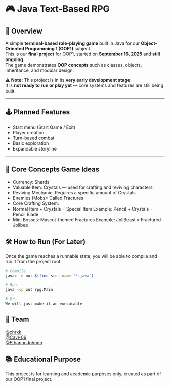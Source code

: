 # 🎮 Java Text-Based RPG

## 📌 Overview
A simple **terminal-based role-playing game** built in Java for our **Object-Oriented Programming 1 (OOP1)** subject.  
This is our **final project** for OOP1, started on **September 16, 2025** and **still ongoing**.  
The game demonstrates **OOP concepts** such as classes, objects, inheritance, and modular design.

⚠ **Note:** This project is in its **very early development stage**.  
It is **not ready to run or play yet** — core systems and features are still being built.

---

## 🕹 Planned Features
- Start menu (Start Game / Exit)
- Player creation
- Turn-based combat
- Basic exploration
- Expandable storyline

---

## 📝 Core Concepts Game Ideas 
- Currency: Shards
- Valuable Item: Crystals — used for crafting and reviving characters
- Reviving Mechanic: Requires a specific amount of Crystals
- Enemies (Mobs): Called Fractures
- Core Crafting System:
- Normal Item + Crystals = Special Item
    Example: Pencil + Crystals = Pencil Blade
- Mini Bosses: Mascot-themed Fractures
    Example: JoliBeast = Fractured Jolibee


## 🛠 How to Run (For Later)
Once the game reaches a runnable state, you will be able to compile and run it from the project root:
```bash
# Compile
javac -d out $(find src -name "*.java")

# Run
java -cp out rpg.Main

# Or
We will just make it an executable

```
## 👥 Team
[@chrkk](https://github.com/chrkk)  
[@Cayl-06](https://github.com/Cayl-06)  
[@EthannnJohnnn](https://github.com/EthannnJohnnn)

## 📚 Educational Purpose
This project is for learning and academic purposes only, created as part of our OOP1 final project.



